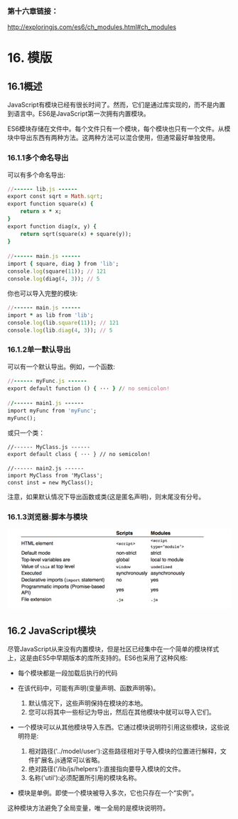### 第十六章链接：
http://exploringjs.com/es6/ch_modules.html#ch_modules

# 16. 模版

## 16.1概述

JavaScript有模块已经有很长时间了。然而，它们是通过库实现的，而不是内置到语言中。ES6是JavaScript第一次拥有内置模块。

ES6模块存储在文件中。每个文件只有一个模块，每个模块也只有一个文件。从模块中导出东西有两种方法。这两种方法可以混合使用，但通常最好单独使用。

### 16.1.1多个命名导出

可以有多个命名导出:

```ruby
//------ lib.js ------
export const sqrt = Math.sqrt;
export function square(x) {
    return x * x;
}
export function diag(x, y) {
    return sqrt(square(x) + square(y));
}

//------ main.js ------
import { square, diag } from 'lib';
console.log(square(11)); // 121
console.log(diag(4, 3)); // 5
```

你也可以导入完整的模块:

```ruby
//------ main.js ------
import * as lib from 'lib';
console.log(lib.square(11)); // 121
console.log(lib.diag(4, 3)); // 5
```

### 16.1.2单一默认导出

可以有一个默认导出。例如，一个函数:

```ruby
//------ myFunc.js ------
export default function () { ··· } // no semicolon!

//------ main1.js ------
import myFunc from 'myFunc';
myFunc();
```

或只一个类：

```rubu
//------ MyClass.js ------
export default class { ··· } // no semicolon!

//------ main2.js ------
import MyClass from 'MyClass';
const inst = new MyClass();
```

注意，如果默认情况下导出函数或类(这是匿名声明)，则末尾没有分号。

### 16.1.3浏览器:脚本与模块

![avatar](/image/browser.png)

## 16.2 JavaScript模块

尽管JavaScript从来没有内置模块，但是社区已经集中在一个简单的模块样式上，这是由ES5中早期版本的库所支持的。ES6也采用了这种风格:

* 每个模块都是一段加载后执行的代码
* 在该代码中，可能有声明(变量声明、函数声明等)。

  1. 默认情况下，这些声明保持在模块的本地。
  2. 您可以将其中一些标记为导出，然后在其他模块中就可以导入它们。

* 一个模块可以从其他模块导入东西。它通过模块说明符引用这些模块，这些说明符是:
  1. 相对路径('../model/user'):这些路径相对于导入模块的位置进行解释，文件扩展名.js通常可以省略。
  2. 绝对路径('/lib/js/helpers'):直接指向要导入模块的文件。
  3. 名称('util'):必须配置所引用的模块名称。

* 模块是单例。即使一个模块被导入多次，它也只存在一个“实例”。

这种模块方法避免了全局变量，唯一全局的是模块说明符。